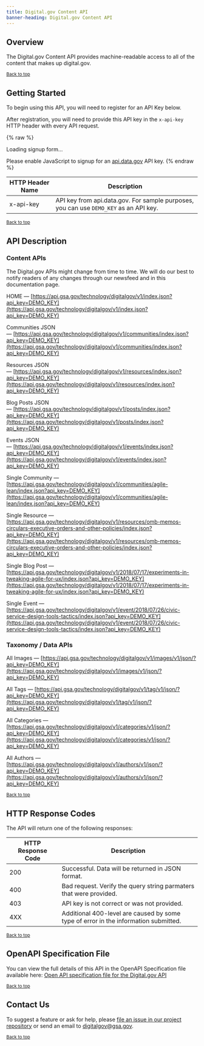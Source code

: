 ```yaml
---
title: Digital.gov Content API
banner-heading: Digital.gov Content API
---
```



## Overview

The Digital.gov Content API provides machine-readable access to all of the content that makes up digital.gov.

<p><small><a href="#">Back to top</a></small></p>

## Getting Started

To begin using this API, you will need to register for an API Key below.

After registration, you will need to provide this API key in the `x-api-key` HTTP header with every API request.



{% raw %}
<div id="apidatagov_signup">Loading signup form...</div>

<script type="text/javascript">
  /* * * CONFIGURATION VARIABLES: EDIT BEFORE PASTING INTO YOUR WEBPAGE * * */
  var apiUmbrellaSignupOptions = {
    // Pick a short, unique name to identify your site, like 'gsa-auctions'
    // in this example.
    registrationSource: 'gsa-open',

    // Enter the API key you signed up for and specially configured for this
    // API key signup embed form.
    apiKey: 'Wjww6pZMosePwXxnz7foeWBYa0ADCcw1NIMfuOoP',

    // Provide an example URL you want to show to users after they signup.
    // This can be any API endpoint on your server, and you can use the
    // special {{api_key}} variable to automatically substitute in the API
    // key the user just signed up for.
    exampleApiUrl: 'https://api.gsa.gov/systems/datagov/3/action/package_search?api_key={{api_key}}',

    // OPTIONAL: Provide extra content to display on the signup confirmation
    // page. This will be displayed below the user's API key and the example
    // API URL are shown. HTML is allowed. Defaults to ""
    // signupConfirmationMessage: '',

    // OPTIONAL: Provide a URL to your own contact page to link to for user
    // support. Defaults to "https://api.data.gov/contact/"
    contactUrl: 'https://github.com/gsa/gsa-apis/issues',

    // OPTIONAL: Set to true to verify the user's e-mail address by only
    // sending them their API key via e-mail, and not displaying it on the
    // signup confirmation web page. Defaults to false.
    // verifyEmail: true,

    // OPTIONAL: Set to false to disable sending a welcome e-mail to the
    // user after signing up. Defaults to true.
    // sendWelcomeEmail: false,

    // OPTIONAL: Provide the name of your developer site. This will appear
    // in the subject of the welcome e-mail as "Your {{siteName}} API key".
    // Defaults to "api.data.gov".
    // siteName: 'GSA Developer Network',

    // OPTIONAL: Provide a custom sender name for who the welcome email
    // appears from. The actual address will be "noreply@api.data.gov", but
    // this will change the name of the displayed sender in this fashion:
    // "{{emailFromName}} <noreply@api.data.gov>". Defaults to "".
    // emailFromName: 'GSA Developer Network',

    // OPTIONAL: Provide an extra input field to ask for the user's website.
    // Defaults to false.
    // websiteInput: true,

    // OPTIONAL: Provide an extra checkbox asking the user to agree to terms
    // and conditions before signing up. Defaults to false.
    // termsCheckbox: true,

    // OPTIONAL: If the terms & conditions checkbox is enabled, link to this
    // URL for your API's terms & conditions. Defaults to "".
    // termsUrl: "https://agency.gov/api-terms/",
  };

  /* * * DON'T EDIT BELOW THIS LINE * * */
  (function() {
    var apiUmbrella = document.createElement('script'); apiUmbrella.type = 'text/javascript'; apiUmbrella.async = true;
    apiUmbrella.src = 'https://api.data.gov/static/javascripts/signup_embed.js';
    (document.getElementsByTagName('head')[0] || document.getElementsByTagName('body')[0]).appendChild(apiUmbrella);
  })();
</script>
<noscript>Please enable JavaScript to signup for an <a href="http://api.data.gov/">api.data.gov</a> API key.</noscript>
{% endraw %}

| HTTP Header Name | Description |
| ---- | ----------- |
| x-api-key | API key from api.data.gov.  For sample purposes, you can use `DEMO_KEY` as an API key. |




<p><small><a href="#">Back to top</a></small></p>

## API Description


### Content APIs


The Digital.gov APIs might change from time to time. We will do our best to notify readers of any changes through our newsfeed and in this documentation page. 

HOME — [https://api.gsa.gov/technology/digitalgov/v1/index.json?api_key=DEMO_KEY](https://api.gsa.gov/technology/digitalgov/v1/index.json?api_key=DEMO_KEY)

Communities JSON — [https://api.gsa.gov/technology/digitalgov/v1/communities/index.json?api_key=DEMO_KEY](https://api.gsa.gov/technology/digitalgov/v1/communities/index.json?api_key=DEMO_KEY)

Resources JSON — [https://api.gsa.gov/technology/digitalgov/v1/resources/index.json?api_key=DEMO_KEY](https://api.gsa.gov/technology/digitalgov/v1/resources/index.json?api_key=DEMO_KEY)

Blog Posts JSON — [https://api.gsa.gov/technology/digitalgov/v1/posts/index.json?api_key=DEMO_KEY](https://api.gsa.gov/technology/digitalgov/v1/posts/index.json?api_key=DEMO_KEY)

Events JSON — [https://api.gsa.gov/technology/digitalgov/v1/events/index.json?api_key=DEMO_KEY](https://api.gsa.gov/technology/digitalgov/v1/events/index.json?api_key=DEMO_KEY)

Single Community — [https://api.gsa.gov/technology/digitalgov/v1/communities/agile-lean/index.json?api_key=DEMO_KEY](https://api.gsa.gov/technology/digitalgov/v1/communities/agile-lean/index.json?api_key=DEMO_KEY)

Single Resource — [https://api.gsa.gov/technology/digitalgov/v1/resources/omb-memos-circulars-executive-orders-and-other-policies/index.json?api_key=DEMO_KEY](https://api.gsa.gov/technology/digitalgov/v1/resources/omb-memos-circulars-executive-orders-and-other-policies/index.json?api_key=DEMO_KEY)

Single Blog Post — [https://api.gsa.gov/technology/digitalgov/v1/2018/07/17/experiments-in-tweaking-agile-for-ux/index.json?api_key=DEMO_KEY](https://api.gsa.gov/technology/digitalgov/v1/2018/07/17/experiments-in-tweaking-agile-for-ux/index.json?api_key=DEMO_KEY)

Single Event — [https://api.gsa.gov/technology/digitalgov/v1/event/2018/07/26/civic-service-design-tools-tactics/index.json?api_key=DEMO_KEY](https://api.gsa.gov/technology/digitalgov/v1/event/2018/07/26/civic-service-design-tools-tactics/index.json?api_key=DEMO_KEY)


### Taxonomy / Data APIs

All Images — [https://api.gsa.gov/technology/digitalgov/v1/images/v1/json/?api_key=DEMO_KEY](https://api.gsa.gov/technology/digitalgov/v1/images/v1/json/?api_key=DEMO_KEY)

All Tags — [https://api.gsa.gov/technology/digitalgov/v1/tag/v1/json/?api_key=DEMO_KEY](https://api.gsa.gov/technology/digitalgov/v1/tag/v1/json/?api_key=DEMO_KEY)

All Categories — [https://api.gsa.gov/technology/digitalgov/v1/categories/v1/json/?api_key=DEMO_KEY](https://api.gsa.gov/technology/digitalgov/v1/categories/v1/json/?api_key=DEMO_KEY)

All Authors — [https://api.gsa.gov/technology/digitalgov/v1/authors/v1/json/?api_key=DEMO_KEY](https://api.gsa.gov/technology/digitalgov/v1/authors/v1/json/?api_key=DEMO_KEY)


<p><small><a href="#">Back to top</a></small></p>

## HTTP Response Codes

The API will return one of the following responses:

| HTTP Response Code | Description |
| ---- | ----------- |
| 200 | Successful. Data will be returned in JSON format. |
| 400 | Bad request. Verify the query string parmaters that were provided. |
| 403 | API key is not correct or was not provided. |
| 4XX | Additional 400-level are caused by some type of error in the information submitted. |

<p><small><a href="#">Back to top</a></small></p>

## OpenAPI Specification File

You can view the full details of this API in the OpenAPI Specification file available here:
<a href="https://open.gsa.gov/api/digitalgov/v1/openapi.yaml">Open API specification file for the Digital.gov API</a>

<p><small><a href="#">Back to top</a></small></p>


## Contact Us

To suggest a feature or ask for help, please [file an issue in our project repository](https://github.com/GSA/digitalgov.gov/issues/) or send an email to [digitalgov@gsa.gov](mailto:digitalgov@gsa.gov).

<p><small><a href="#">Back to top</a></small></p>
